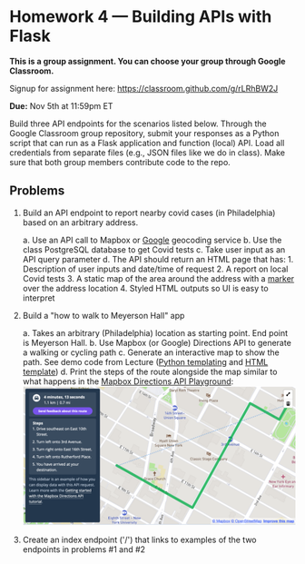 # Homework 4 — Building APIs with Flask

**This is a group assignment. You can choose your group through Google Classroom.**

Signup for assignment here: <https://classroom.github.com/g/rLRhBW2J>

**Due:** Nov 5th at 11:59pm ET

Build three API endpoints for the scenarios listed below. Through the Google Classroom group repository, submit your responses as a Python script that can run as a Flask application and function (local) API. Load all credentials from separate files (e.g., JSON files like we do in class). Make sure that both group members contribute code to the repo.

## Problems

1. Build an API endpoint to report nearby covid cases (in Philadelphia) based on an arbitrary address.

    a. Use an API call to Mapbox or [Google](https://developers.google.com/maps/documentation/geocoding/) geocoding service
    b. Use the class PostgreSQL database to get Covid tests
    c. Take user input as an API query parameter
    d. The API should return an HTML page that has:
        1. Description of user inputs and date/time of request
        2. A report on local Covid tests
        3. A static map of the area around the address with a [marker](https://docs.mapbox.com/api/maps/#marker) over the address location
        4. Styled HTML outputs so UI is easy to interpret
2. Build a "how to walk to Meyerson Hall" app

    a. Takes an arbitrary (Philadelphia) location as starting point. End point is Meyerson Hall.
    b. Use Mapbox (or Google) Directions API to generate a walking or cycling path
    c. Generate an interactive map to show the path. See demo code from Lecture ([Python templating](https://github.com/MUSA-509/week-9-apis-with-flask/blob/main/app.py#L166-L172) and [HTML template](https://github.com/MUSA-509/week-9-apis-with-flask/blob/main/templates/geojson_map.html))
    d. Print the steps of the route alongside the map similar to what happens in the [Mapbox Directions API Playground](https://docs.mapbox.com/playground/directions/):
      ![](directions-example.png)

3. Create an index endpoint ('/') that links to examples of the two endpoints in problems \#1 and \#2

